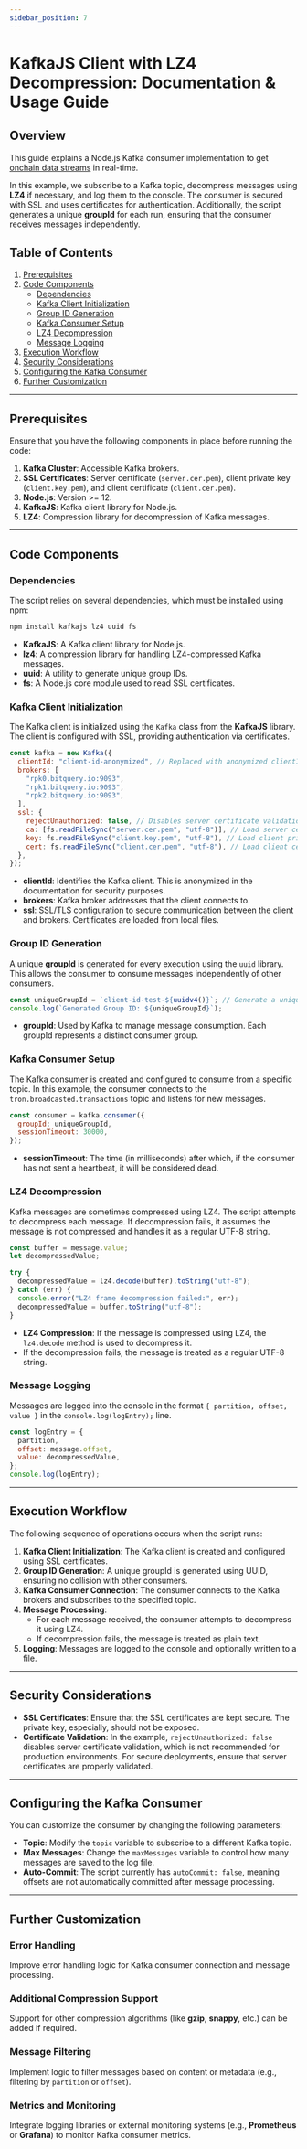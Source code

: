 ```yaml
---
sidebar_position: 7
---
```


# KafkaJS Client with LZ4 Decompression: Documentation & Usage Guide

## Overview

This guide explains a Node.js Kafka consumer implementation to get [onchain data streams](https://bitquery.io/products/streaming) in real-time.

In this example, we subscribe to a Kafka topic, decompress messages using **LZ4** if necessary, and log them to the console. The consumer is secured with SSL and uses certificates for authentication. Additionally, the script generates a unique **groupId** for each run, ensuring that the consumer receives messages independently.

## Table of Contents

1. [Prerequisites](#prerequisites)
2. [Code Components](#code-components)
   - [Dependencies](#dependencies)
   - [Kafka Client Initialization](#kafka-client-initialization)
   - [Group ID Generation](#group-id-generation)
   - [Kafka Consumer Setup](#kafka-consumer-setup)
   - [LZ4 Decompression](#lz4-decompression)
   - [Message Logging](#message-logging)
3. [Execution Workflow](#execution-workflow)
4. [Security Considerations](#security-considerations)
5. [Configuring the Kafka Consumer](#configuring-the-kafka-consumer)
6. [Further Customization](#further-customization)

---

## Prerequisites

Ensure that you have the following components in place before running the code:

1. **Kafka Cluster**: Accessible Kafka brokers.
2. **SSL Certificates**: Server certificate (`server.cer.pem`), client private key (`client.key.pem`), and client certificate (`client.cer.pem`).
3. **Node.js**: Version >= 12.
4. **KafkaJS**: Kafka client library for Node.js.
5. **LZ4**: Compression library for decompression of Kafka messages.

---

## Code Components

### Dependencies

The script relies on several dependencies, which must be installed using npm:

```bash
npm install kafkajs lz4 uuid fs
```

- **KafkaJS**: A Kafka client library for Node.js.
- **lz4**: A compression library for handling LZ4-compressed Kafka messages.
- **uuid**: A utility to generate unique group IDs.
- **fs**: A Node.js core module used to read SSL certificates.

### Kafka Client Initialization

The Kafka client is initialized using the `Kafka` class from the **KafkaJS** library. The client is configured with SSL, providing authentication via certificates.

```javascript
const kafka = new Kafka({
  clientId: "client-id-anonymized", // Replaced with anonymized clientId
  brokers: [
    "rpk0.bitquery.io:9093",
    "rpk1.bitquery.io:9093",
    "rpk2.bitquery.io:9093",
  ],
  ssl: {
    rejectUnauthorized: false, // Disables server certificate validation
    ca: [fs.readFileSync("server.cer.pem", "utf-8")], // Load server certificate
    key: fs.readFileSync("client.key.pem", "utf-8"), // Load client private key
    cert: fs.readFileSync("client.cer.pem", "utf-8"), // Load client certificate
  },
});
```

- **clientId**: Identifies the Kafka client. This is anonymized in the documentation for security purposes.
- **brokers**: Kafka broker addresses that the client connects to.
- **ssl**: SSL/TLS configuration to secure communication between the client and brokers. Certificates are loaded from local files.

### Group ID Generation

A unique **groupId** is generated for every execution using the `uuid` library. This allows the consumer to consume messages independently of other consumers.

```javascript
const uniqueGroupId = `client-id-test-${uuidv4()}`; // Generate a unique groupId
console.log(`Generated Group ID: ${uniqueGroupId}`);
```

- **groupId**: Used by Kafka to manage message consumption. Each groupId represents a distinct consumer group.

### Kafka Consumer Setup

The Kafka consumer is created and configured to consume from a specific topic. In this example, the consumer connects to the `tron.broadcasted.transactions` topic and listens for new messages.

```javascript
const consumer = kafka.consumer({
  groupId: uniqueGroupId,
  sessionTimeout: 30000,
});
```

- **sessionTimeout**: The time (in milliseconds) after which, if the consumer has not sent a heartbeat, it will be considered dead.

### LZ4 Decompression

Kafka messages are sometimes compressed using LZ4. The script attempts to decompress each message. If decompression fails, it assumes the message is not compressed and handles it as a regular UTF-8 string.

```javascript
const buffer = message.value;
let decompressedValue;

try {
  decompressedValue = lz4.decode(buffer).toString("utf-8");
} catch (err) {
  console.error("LZ4 frame decompression failed:", err);
  decompressedValue = buffer.toString("utf-8");
}
```

- **LZ4 Compression**: If the message is compressed using LZ4, the `lz4.decode` method is used to decompress it.
- If the decompression fails, the message is treated as a regular UTF-8 string.

### Message Logging

Messages are logged into the console in the format `{ partition, offset, value }` in the `console.log(logEntry);` line.

```javascript
const logEntry = {
  partition,
  offset: message.offset,
  value: decompressedValue,
};
console.log(logEntry);
```

---

## Execution Workflow

The following sequence of operations occurs when the script runs:

1. **Kafka Client Initialization**: The Kafka client is created and configured using SSL certificates.
2. **Group ID Generation**: A unique groupId is generated using UUID, ensuring no collision with other consumers.
3. **Kafka Consumer Connection**: The consumer connects to the Kafka brokers and subscribes to the specified topic.
4. **Message Processing**:
   - For each message received, the consumer attempts to decompress it using LZ4.
   - If decompression fails, the message is treated as plain text.
5. **Logging**: Messages are logged to the console and optionally written to a file.

---

## Security Considerations

- **SSL Certificates**: Ensure that the SSL certificates are kept secure. The private key, especially, should not be exposed.
- **Certificate Validation**: In the example, `rejectUnauthorized: false` disables server certificate validation, which is not recommended for production environments. For secure deployments, ensure that server certificates are properly validated.

---

## Configuring the Kafka Consumer

You can customize the consumer by changing the following parameters:

- **Topic**: Modify the `topic` variable to subscribe to a different Kafka topic.
- **Max Messages**: Change the `maxMessages` variable to control how many messages are saved to the log file.
- **Auto-Commit**: The script currently has `autoCommit: false`, meaning offsets are not automatically committed after message processing.

---

## Further Customization

### Error Handling

Improve error handling logic for Kafka consumer connection and message processing.

### Additional Compression Support

Support for other compression algorithms (like **gzip**, **snappy**, etc.) can be added if required.

### Message Filtering

Implement logic to filter messages based on content or metadata (e.g., filtering by `partition` or `offset`).

### Metrics and Monitoring

Integrate logging libraries or external monitoring systems (e.g., **Prometheus** or **Grafana**) to monitor Kafka consumer metrics.
